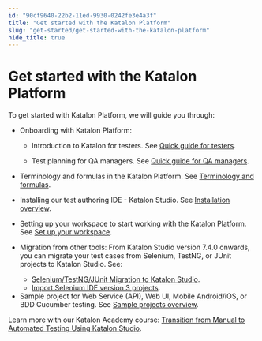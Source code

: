 ```yaml
---
id: "90cf9640-22b2-11ed-9930-0242fe3e4a3f"
title: "Get started with the Katalon Platform"
slug: "get-started/get-started-with-the-katalon-platform"
hide_title: true
---
```


# <a id="id" class="anchor_top_offset"/><a id="ariaid-title1" class="anchor_top_offset"/>Get started with the <span xmlns="http://www.w3.org/1999/xhtml" className="ph">Katalon Platform</span> 

<p xmlns="http://www.w3.org/1999/xhtml" className="p">To get started with <span className="ph">Katalon Platform</span>, we will guide you through:</p> 
<ul xmlns="http://www.w3.org/1999/xhtml" className="ul"><li className="li">Onboarding with <span className="ph">Katalon Platform</span>:<ul className="ul"><li className="li"><p className="p">Introduction to Katalon for testers. See <a className="xref" href="/get-started/onboarding-katalon-platform/quick-guide-for-testers">Quick guide for testers</a>.</p></li><li className="li"><p className="p">Test planning for QA managers. See <a className="xref" href="/get-started/onboarding-katalon-platform/quick-guide-for-qa-managers">Quick guide for QA managers</a>.</p></li></ul></li><li className="li"><p className="p">Terminology and formulas in the <span className="ph">Katalon Platform</span>. See <a className="xref" href="/get-started/terminology-and-formulas">Terminology and formulas</a>.</p></li><li className="li"><p className="p">Installing our test authoring IDE - Katalon Studio. See <a className="xref" href="/get-started/katalon-studio-installation/katalon-studio-installation-overview">Installation overview</a>.</p></li><li className="li"><p className="p">Setting up your workspace to start working with the Katalon Platform. See <a className="xref" href="/get-started/set-up-your-workspace/set-up-overview-in-katalon-platform">Set up your workspace</a>.</p></li><li className="li"><div className="p">Migration from other tools: From <span className="ph">Katalon Studio</span> version 7.4.0 onwards, you can migrate your test cases from Selenium, TestNG, or JUnit projects to <span className="ph">Katalon Studio</span>. See:<ul className="ul"><li className="li"><a className="xref" href="/get-started/migration-from-other-tools/seleniumtestngjunit-migration-to-katalon-studio">Selenium/TestNG/JUnit Migration to <span className="ph">Katalon Studio</span></a>.</li><li className="li"><a className="xref" href="/get-started/migration-from-other-tools/import-selenium-ide-version-3-projects-to-katalon-studio">Import Selenium IDE version 3 projects</a>.</li></ul></div></li><li className="li">Sample project for Web Service (API), Web UI, Mobile Android/iOS, or BDD Cucumber testing. See <a className="xref" href="/get-started/sample-projects/sample-projects-overview">Sample projects overview</a>.</li></ul> 
<p xmlns="http://www.w3.org/1999/xhtml" className="p">Learn more with our Katalon Academy course: <a className="xref j-external-link" href="https://academy.katalon.com/courses/manual-transit-automation-testing/?utm_source=kat_docs&utm_medium=get_started_overview" target="_blank">Transition from Manual to Automated Testing Using Katalon Studio</a>.</p> 
